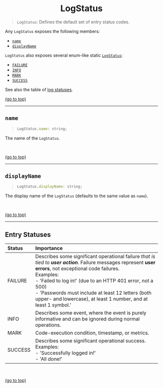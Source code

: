 # <h1 id="top" align="center">LogStatus</h1> #

> `LogStatus`: Defines the default set of entry status codes.

Any `LogStatus` exposes the following members:

- [`name`](#name)
- [`displayName`](#displayName)

`LogStatus` also exposes several enum-like static [`LogStatus`](#entry-statuses):

- [`FAILURE`](#entry-statuses)
- [`INFO`](#entry-statuses)
- [`MARK`](#entry-statuses)
- [`SUCCESS`](#entry-statuses)

See also the table of [log statuses](#entry-statuses).
<br>

<a href="#top">(go to top)</a>

----

## `name` ##

> ```javascript
> LogStatus.name: string;
> ```

The name of the `LogStatus`.

<br>

<a href="#top">(go to top)</a>

----

## `displayName` ##

> ```javascript
> LogStatus.displayName: string;
> ```

The display name of the `LogStatus` (defaults to the same value as `name`).

<br>

<a href="#top">(go to top)</a>

----

## Entry Statuses ##

| Status	|Importance|
|:---|:---|
| FAILURE	| Describes some significant operational failure _that is tied to **user action**_. Failure messages represent **user errors**, not exceptional code failures.<br>Examples:<br>- 'Failed to log in!' (due to an HTTP 401 error, not a 500)<br>- 'Passwords must include at least 12 letters (both upper- and lowercase), at least 1 number, and at least 1 symbol.' |
| INFO		| Describes some event, where the event is purely informative and can be ignored during normal operations. |
| MARK		| Code-execution condition, timestamp, or metrics. |
| SUCCESS	| Describes some significant operational success.<br>Examples:<br>- 'Successfully logged in!'<br>- 'All done!' |

<br>

<a href="#top">(go to top)</a>

<br>
